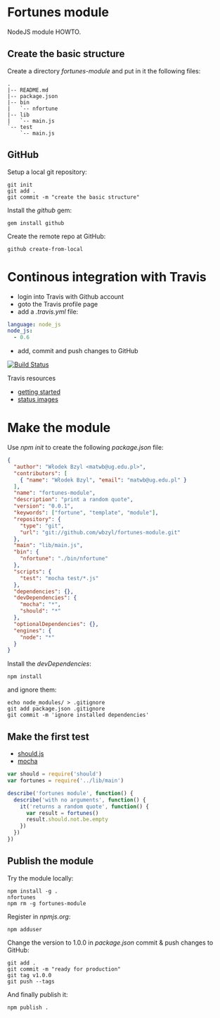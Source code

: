 # Fortunes module

NodeJS module HOWTO.


## Create the basic structure

Create a directory *fortunes-module* and put in it
the following files:

    .
    |-- README.md
    |-- package.json
    |-- bin
    |   `-- nfortune
    |-- lib
    |   `-- main.js
    `-- test
        `-- main.js


## GitHub

Setup a local git repository:

```shell-unix-generic
git init
git add .
git commit -m "create the basic structure"
```

Install the *github* gem:

```shell-unix-generic
gem install github
```

Create the remote repo at GitHub:

```shell-unix-generic
github create-from-local
```

# Continous integration with Travis

* login into Travis with Github account
* goto the Travis profile page
* add a *.travis.yml* file:

```yaml
language: node_js
node_js:
  - 0.6
```
* add, commit and push changes to GitHub

[![Build Status](https://secure.travis-ci.org/wbzyl/fortunes-module.png)](http://travis-ci.org/wbzyl/fortunes-module)

Travis resources

* [getting started](http://about.travis-ci.org/docs/user/getting-started/)
* [status images](http://about.travis-ci.org/docs/user/status-images/)


# Make the module

Use *npm init* to create the following *package.json* file:


```json
{
  "author": "Włodek Bzyl <matwb@ug.edu.pl>",
  "contributors": [
    { "name": "Włodek Bzyl", "email": "matwb@ug.edu.pl" }
  ],
  "name": "fortunes-module",
  "description": "print a random quote",
  "version": "0.0.1",
  "keywords": ["fortune", "template", "module"],
  "repository": {
    "type": "git",
    "url": "git://github.com/wbzyl/fortunes-module.git"
  },
  "main": "lib/main.js",
  "bin": {
    "nfortune": "./bin/nfortune"
  },
  "scripts": {
    "test": "mocha test/*.js"
  },
  "dependencies": {},
  "devDependencies": {
    "mocha": "*",
    "should": "*"
  },
  "optionalDependencies": {},
  "engines": {
    "node": "*"
  }
}
```

Install the *devDependencies*:

```shell-unix-generic
npm install
```

and ignore them:

```shell-unix-generic
echo node_modules/ > .gitignore
git add package.json .gitignore
git commit -m 'ignore installed dependencies'
```


## Make the first test

* [should.js](https://github.com/visionmedia/should.js)
* [mocha](http://visionmedia.github.com/mocha/)


```javascript
var should = require('should')
var fortunes = require('../lib/main')

describe('fortunes module', function() {
  describe('with no arguments', function() {
    it('returns a random quote', function() {
      var result = fortunes()
      result.should.not.be.empty
    })
  })
})
```


## Publish the module

Try the module locally:

    npm install -g .
    nfortunes
    npm rm -g fortunes-module

Register in *npmjs.org*:

    npm adduser

Change the version to 1.0.0 in *package.json*
commit & push changes to GitHub:

    git add .
    git commit -m "ready for production"
    git tag v1.0.0
    git push --tags

And finally publish it:

    npm publish .
